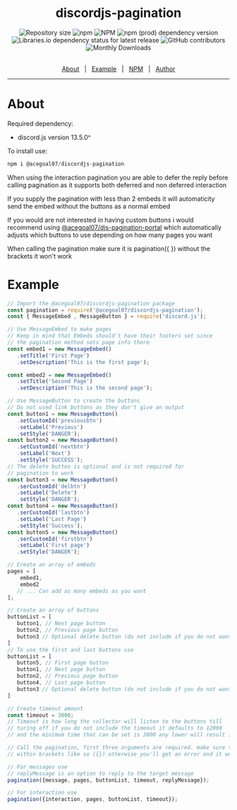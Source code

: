 <h1 align="center">discordjs-pagination</h1>
<div align="center">
   <img alt="Repository size" src="https://img.shields.io/github/repo-size/acegoal07/discordjs-pagination">
   <img alt="npm" src="https://img.shields.io/npm/v/@acegoal07/discordjs-pagination/latest">
   <img alt="NPM" src="https://img.shields.io/npm/l/@acegoal07/discordjs-pagination">
   <img alt="npm (prod) dependency version" src="https://img.shields.io/npm/dependency-version/@acegoal07/discordjs-pagination/discord.js">
   <img alt="Libraries.io dependency status for latest release" src="https://img.shields.io/github/issues-raw/acegoal07/discordjs-pagination">
   <img alt="GitHub contributors" src="https://img.shields.io/github/contributors/acegoal07/discordjs-pagination">
   <img alt="Monthly Downloads" src="https://img.shields.io/npm/dm/@acegoal07/discordjs-pagination">
</div><br>
<p align="center">
   <a href="#about">About</a> &#xa0; | &#xa0;
   <a href="#example">Example</a> &#xa0; | &#xa0;
   <a href="https://www.npmjs.com/package/@acegoal07/discordjs-pagination">NPM</a> &#xa0; | &#xa0;
   <a href="https://github.com/acegoal07" target="_blank">Author</a>
</p>

---

<h1 id="about">About</h1>

Required dependency: 
- discord.js version 13.5.0^

To install use:
```js
npm i @acegoal07/discordjs-pagination
```

When using the interaction pagination you are able to defer the reply before calling pagination as it supports both deferred and non deferred interaction

If you supply the pagination with less than 2 embeds it will automaticity send the embed without the buttons as a normal embed

If you would are not interested in having custom buttons i would recommend using <a href="https://github.com/acegoal07/djs-pagination-portal">@acegoal07/djs-pagination-portal</a> which automatically adjusts which buttons to use depending on how many pages you want

When calling the pagination make sure it is pagination({ }) without the brackets it won't work
<h1 id="example">Example</h1>

```js
// Import the @acegoal07/discordjs-pagination package
const pagination = require('@acegoal07/discordjs-pagination');
const { MessageEmbed , MessageButton } = require('discord.js');

// Use MessageEmbed to make pages
// Keep in mind that Embeds should't have their footers set since 
// the pagination method sets page info there
const embed1 = new MessageEmbed()
   .setTitle('First Page')
   .setDescription('This is the first page');

const embed2 = new MessageEmbed()
   .setTitle('Second Page')
   .setDescription('This is the second page');

// Use MessageButton to create the buttons
// Do not used link buttons as they don't give an output
const button1 = new MessageButton()
   .setCustomId('previousbtn')
   .setLabel('Previous')
   .setStyle('DANGER');
const button2 = new MessageButton()
   .setCustomId('nextbtn')
   .setLabel('Next')
   .setStyle('SUCCESS');
// The delete button is optional and is not required for
// pagination to work
const button3 = new MessageButton()
   .serCustomId('delbtn')
   .setLabel('Delete')
   .setStyle('DANGER');
const button4 = new MessageButton()
   .serCustomId('lastbtn')
   .setLabel('Last Page')
   .setStyle('Success');
const button5 = new MessageButton()
   .serCustomId('firstbtn')
   .setLabel('First page')
   .setStyle('DANGER');

// Create an array of embeds
pages = [
	embed1,
	embed2
   // ... Can add as many embeds as you want
];

// Create an array of buttons
buttonList = [
   button1, // Next page button
   button2, // Previous page button
   button3 // Optional delete button (do not include if you do not want it)
]
// To use the first and last buttons use
buttonList = [
   button5, // First page button
   button1, // Next page button
   button2, // Previous page button
   button4, // Last page button
   button3 // Optional delete button (do not include if you do not want it)
]

// Create timeout amount 
const timeout = 3000;
// Timeout is how long the collector will listen to the buttons till
// turing off if you do not include the timeout it defaults to 12000
// and the minimum time that can be set is 3000 any lower will result in error

// Call the pagination, first three arguments are required. make sure that the arguments are 
// within brackets like so ({}) otherwise you'll get an error and it won't work

// For messages use
// replyMessage is an option to reply to the target message
pagination({message, pages, buttonList, timeout, replyMessage});

// For interaction use
pagination({interaction, pages, buttonList, timeout});
```
